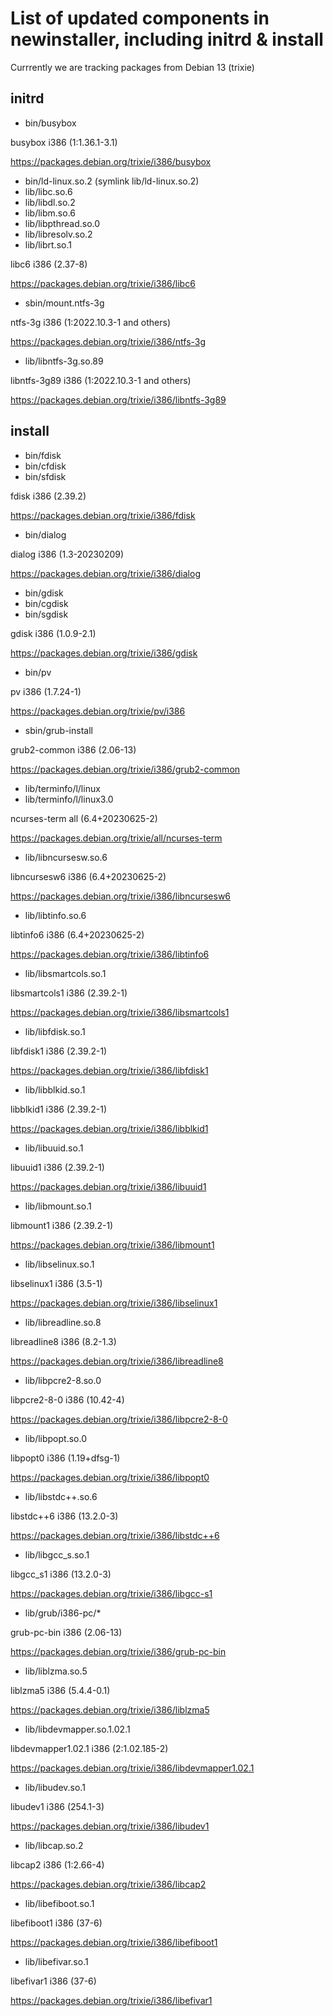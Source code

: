# List of updated components in newinstaller, including initrd & install

Currrently we are tracking packages from Debian 13 (trixie)

## initrd

- bin/busybox

busybox i386 (1:1.36.1-3.1)

https://packages.debian.org/trixie/i386/busybox

- bin/ld-linux.so.2 (symlink lib/ld-linux.so.2)
- lib/libc.so.6
- lib/libdl.so.2
- lib/libm.so.6
- lib/libpthread.so.0
- lib/libresolv.so.2
- lib/librt.so.1

libc6 i386 (2.37-8)

https://packages.debian.org/trixie/i386/libc6

- sbin/mount.ntfs-3g

ntfs-3g i386 (1:2022.10.3-1 and others)

https://packages.debian.org/trixie/i386/ntfs-3g

- lib/libntfs-3g.so.89

libntfs-3g89 i386 (1:2022.10.3-1 and others)

https://packages.debian.org/trixie/i386/libntfs-3g89

## install

- bin/fdisk
- bin/cfdisk
- bin/sfdisk

fdisk i386 (2.39.2)

https://packages.debian.org/trixie/i386/fdisk

- bin/dialog

dialog i386 (1.3-20230209)

https://packages.debian.org/trixie/i386/dialog

- bin/gdisk
- bin/cgdisk
- bin/sgdisk

gdisk i386 (1.0.9-2.1)

https://packages.debian.org/trixie/i386/gdisk

- bin/pv

pv i386 (1.7.24-1)

https://packages.debian.org/trixie/pv/i386

- sbin/grub-install

grub2-common i386 (2.06-13)

https://packages.debian.org/trixie/i386/grub2-common

- lib/terminfo/l/linux
- lib/terminfo/l/linux3.0

ncurses-term all (6.4+20230625-2)

https://packages.debian.org/trixie/all/ncurses-term

- lib/libncursesw.so.6

libncursesw6 i386 (6.4+20230625-2)

https://packages.debian.org/trixie/i386/libncursesw6

- lib/libtinfo.so.6

libtinfo6 i386 (6.4+20230625-2)

https://packages.debian.org/trixie/i386/libtinfo6

- lib/libsmartcols.so.1

libsmartcols1 i386 (2.39.2-1)

https://packages.debian.org/trixie/i386/libsmartcols1

- lib/libfdisk.so.1

libfdisk1 i386 (2.39.2-1)

https://packages.debian.org/trixie/i386/libfdisk1

- lib/libblkid.so.1

libblkid1 i386 (2.39.2-1)

https://packages.debian.org/trixie/i386/libblkid1

- lib/libuuid.so.1

libuuid1 i386 (2.39.2-1)

https://packages.debian.org/trixie/i386/libuuid1

- lib/libmount.so.1

libmount1 i386 (2.39.2-1)

https://packages.debian.org/trixie/i386/libmount1

- lib/libselinux.so.1

libselinux1 i386 (3.5-1)

https://packages.debian.org/trixie/i386/libselinux1

- lib/libreadline.so.8

libreadline8 i386 (8.2-1.3)

https://packages.debian.org/trixie/i386/libreadline8

- lib/libpcre2-8.so.0

libpcre2-8-0 i386 (10.42-4)

https://packages.debian.org/trixie/i386/libpcre2-8-0

- lib/libpopt.so.0

libpopt0 i386 (1.19+dfsg-1)

https://packages.debian.org/trixie/i386/libpopt0

- lib/libstdc++.so.6

libstdc++6 i386 (13.2.0-3)

https://packages.debian.org/trixie/i386/libstdc++6

- lib/libgcc_s.so.1

libgcc_s1 i386 (13.2.0-3)

https://packages.debian.org/trixie/i386/libgcc-s1

- lib/grub/i386-pc/*

grub-pc-bin i386 (2.06-13)

https://packages.debian.org/trixie/i386/grub-pc-bin

- lib/liblzma.so.5

liblzma5 i386 (5.4.4-0.1)

https://packages.debian.org/trixie/i386/liblzma5

- lib/libdevmapper.so.1.02.1

libdevmapper1.02.1 i386 (2:1.02.185-2)

https://packages.debian.org/trixie/i386/libdevmapper1.02.1

- lib/libudev.so.1

libudev1 i386 (254.1-3)

https://packages.debian.org/trixie/i386/libudev1

- lib/libcap.so.2

libcap2 i386 (1:2.66-4)

https://packages.debian.org/trixie/i386/libcap2

- lib/libefiboot.so.1

libefiboot1 i386 (37-6)

https://packages.debian.org/trixie/i386/libefiboot1

- lib/libefivar.so.1

libefivar1 i386 (37-6)

https://packages.debian.org/trixie/i386/libefivar1
